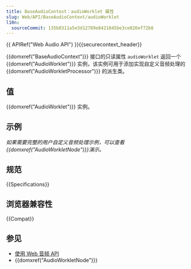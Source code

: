 ```yaml
---
title: BaseAudioContext：audioWorklet 属性
slug: Web/API/BaseAudioContext/audioWorklet
l10n:
  sourceCommit: 135b8311a5e3d12789e8421845be3ce026ef72b8
---
```


{{ APIRef("Web Audio API") }}{{securecontext_header}}

{{domxref("BaseAudioContext")}} 接口的只读属性 `audioWorklet` 返回一个 {{domxref("AudioWorklet")}} 实例，该实例可用于添加实现自定义音频处理的 {{domxref("AudioWorkletProcessor")}} 的派生类。

## 值

{{domxref("AudioWorklet")}} 实例。

## 示例

_如果需要完整的用户自定义音频处理示例，可以查看{{domxref("AudioWorkletNode")}}演示。_

## 规范

{{Specifications}}

## 浏览器兼容性

{{Compat}}

## 参见

- [使用 Web 音频 API](/zh-CN/docs/Web/API/Web_Audio_API/Using_Web_Audio_API)
- {{domxref("AudioWorkletNode")}}
